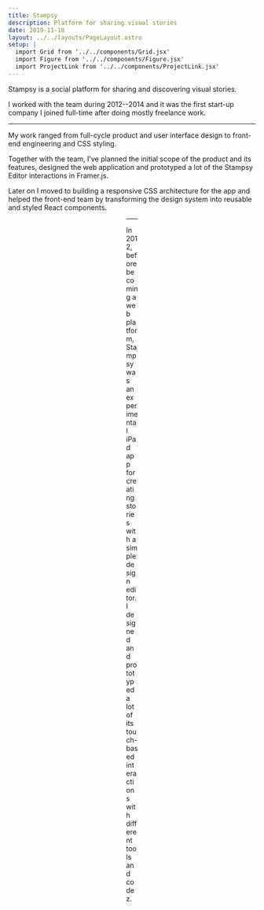 ```yaml
---
title: Stampsy
description: Platform for sharing visual stories
date: 2019-11-18
layout: ../../layouts/PageLayout.astro
setup: |
  import Grid from '../../components/Grid.jsx'
  import Figure from '../../components/Figure.jsx'
  import ProjectLink from '../../components/ProjectLink.jsx'
---
```


Stampsy is a social platform for sharing and discovering visual stories.

I worked with the team during 2012--2014 and it was the first start-up company I
joined full-time after doing mostly freelance work.

---

My work ranged from full-cycle product and user interface design to front-end
engineering and CSS styling.

Together with the team, I've planned the initial scope of the product and its
features, designed the web application and prototyped a lot of the Stampsy
Editor interactions in Framer.js.

Later on I moved to building a responsive CSS architecture for the app and
helped the front-end team by transforming the design system into reusable and
styled React components.

<ProjectLink title="Stampsy" url="https://stampsy.com" />

<Grid breakout>
  <Figure
    video="/img/about/stampsy/stampsy-web.mp4"
    caption="Promo video featuring parts of my user interface work"
  />
  <Figure
    video="/img/about/stampsy/stampsy-site.mp4"
    caption="Marketing website I designed in 2014"
  />
</Grid>

<Grid breakout className="grid-cols-2">
  <Figure caption="Feed view" image="/img/about/stampsy/stampsy-web-0.png" />
  <Figure caption="Story page" image="/img/about/stampsy/stampsy-web-1.png" />
  <Figure caption="User-curated collection page" image="/img/about/stampsy/stampsy-web-2.png" />
  <Figure caption="Visual editor for creating stories" image="/img/about/stampsy/stampsy-web-3.png" />
</Grid>

---

In 2012, before becoming a web platform, Stampsy was an experimental iPad app
for creating stories with a simple design editor. I designed and prototyped a
lot of its touch-based interactions with different tools and codez.

<Grid breakout>
  <Figure
    video="/img/about/stampsy/stampsy-ipad.mp4"
    caption="Creating and sharing a story in Stampsy iPad app"
  />
</Grid>
